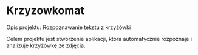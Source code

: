 # Krzyzowkomat

Opis projektu: Rozpoznawanie tekstu z krzyżówki

Celem projektu jest stworzenie aplikacji, która automatycznie rozpoznaje i analizuje krzyżówkę ze zdjęcia.


